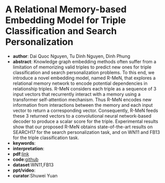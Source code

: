 # A Relational Memory-based Embedding Model for Triple Classification and Search Personalization

* **author**: Dai Quoc Nguyen, Tu Dinh Nguyen, Dinh Phung
* **abstract**: Knowledge graph embedding methods often suffer from a limitation of memorizing valid triples to predict new ones for triple classification and search personalization problems. To this end, we introduce a novel embedding model, named R-MeN, that explores a relational memory network to encode potential dependencies in relationship triples. R-MeN considers each triple as a sequence of 3 input vectors that recurrently interact with a memory using a transformer self-attention mechanism. Thus R-MeN encodes new information from interactions between the memory and each input vector to return a corresponding vector. Consequently, R-MeN feeds these 3 returned vectors to a convolutional neural network-based decoder to produce a scalar score for the triple. Experimental results show that our proposed R-MeN obtains state-of-the-art results on SEARCH17 for the search personalization task, and on WN11 and FB13 for the triple classification task.
* **keywords**:
* **interpretation**:
* **pdf**:[link](https://arxiv.org/pdf/1907.06080)
* **code**:[github](https://github.com/daiquocnguyen/R-MeN)
* **dataset**:WN11,FB13
* **ppt/video**:
* **curator**:Shuwei Yuan

